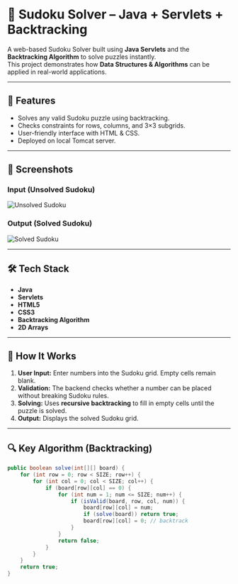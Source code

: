 # 🧩 Sudoku Solver – Java + Servlets + Backtracking

A web-based Sudoku Solver built using **Java Servlets** and the **Backtracking Algorithm** to solve puzzles instantly.  
This project demonstrates how **Data Structures & Algorithms** can be applied in real-world applications.

---

## 🚀 Features
- Solves any valid Sudoku puzzle using backtracking.
- Checks constraints for rows, columns, and 3×3 subgrids.
- User-friendly interface with HTML & CSS.
- Deployed on local Tomcat server.

---

## 📸 Screenshots

### Input (Unsolved Sudoku)
![Unsolved Sudoku]("C:\Users\mkira\Pictures\Screenshots\Unsolved.png")

### Output (Solved Sudoku)
![Solved Sudoku]("C:\Users\mkira\Pictures\Screenshots\Solved.png")

---

## 🛠 Tech Stack
- **Java**
- **Servlets**
- **HTML5**
- **CSS3**
- **Backtracking Algorithm**
- **2D Arrays**

---

## 📜 How It Works
1. **User Input:** Enter numbers into the Sudoku grid. Empty cells remain blank.
2. **Validation:** The backend checks whether a number can be placed without breaking Sudoku rules.
3. **Solving:** Uses **recursive backtracking** to fill in empty cells until the puzzle is solved.
4. **Output:** Displays the solved Sudoku grid.

---

## 🔍 Key Algorithm (Backtracking)
```java
public boolean solve(int[][] board) {
    for (int row = 0; row < SIZE; row++) {
        for (int col = 0; col < SIZE; col++) {
            if (board[row][col] == 0) {
                for (int num = 1; num <= SIZE; num++) {
                    if (isValid(board, row, col, num)) {
                        board[row][col] = num;
                        if (solve(board)) return true;
                        board[row][col] = 0; // backtrack
                    }
                }
                return false;
            }
        }
    }
    return true;
}

